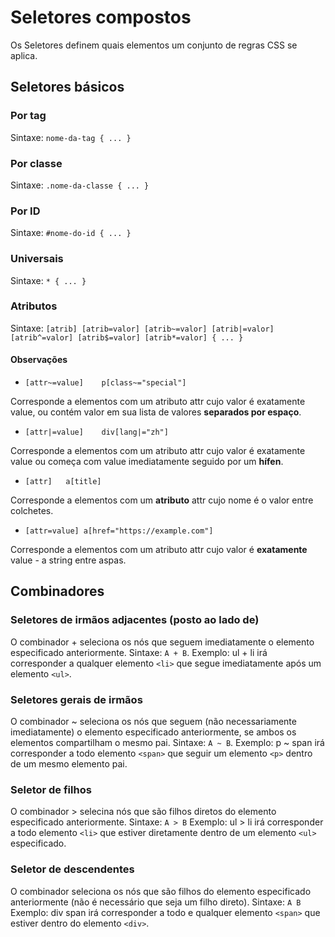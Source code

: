 # Seletores compostos

Os Seletores definem quais elementos um conjunto de regras CSS se aplica.

## Seletores básicos

### Por tag

Sintaxe: `nome-da-tag { ... }`

### Por classe

Sintaxe: `.nome-da-classe { ... }`

### Por ID

Sintaxe: `#nome-do-id { ... }`

### Universais

Sintaxe: `* { ... }`

### Atributos

Sintaxe: 
`[atrib] [atrib=valor] [atrib~=valor] [atrib|=valor] [atrib^=valor] [atrib$=valor] [atrib*=valor] { ... }`

#### Observações

- `[attr~=value]	p[class~="special"]`	

Corresponde a elementos com um atributo attr cujo valor é exatamente value, 
ou contém valor em sua lista de valores **separados por espaço**.

- `[attr|=value]	div[lang|="zh"]`

Corresponde a elementos com um atributo attr cujo valor é exatamente value ou 
começa com value imediatamente seguido por um **hífen**.

- `[attr]	a[title]`	

Corresponde a elementos com um **atributo** attr cujo nome é o valor entre colchetes.

- `[attr=value]	a[href="https://example.com"]`

Corresponde a elementos com um atributo attr cujo valor é **exatamente** value - a string entre aspas.

## Combinadores

### Seletores de irmãos adjacentes (posto ao lado de)

O combinador + seleciona os nós que seguem imediatamente o elemento especificado anteriormente.
Sintaxe: `A + B`.
Exemplo: ul + li irá corresponder a qualquer elemento `<li>` que segue imediatamente após um elemento `<ul>`.

### Seletores gerais de irmãos

O combinador ~ seleciona os nós que seguem (não necessariamente imediatamente) o elemento 
especificado anteriormente, se ambos os elementos compartilham o mesmo pai.
Sintaxe: `A ~ B`.
Exemplo: p ~ span irá corresponder a todo elemento `<span>` que seguir um elemento `<p>` 
dentro de um mesmo elemento pai.

### Seletor de filhos

O combinador > selecina nós que são filhos diretos do elemento especificado anteriormente.
Sintaxe: `A > B`
Exemplo: ul > li irá corresponder a todo elemento `<li>` que estiver diretamente dentro 
de um elemento `<ul>` especificado.

### Seletor de descendentes

O combinador seleciona os nós que são filhos do elemento especificado anteriormente 
(não é necessário que seja um filho direto).
Sintaxe: `A B`
Exemplo: div span irá corresponder a todo e qualquer elemento `<span>` que estiver 
dentro do elemento `<div>`.
